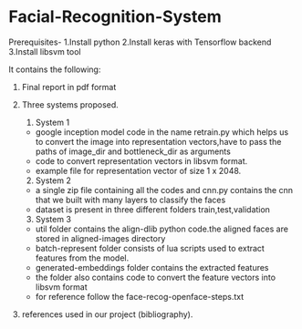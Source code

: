 # Facial-Recognition-System
Prerequisites-
1.Install python
2.Install keras with Tensorflow backend
3.Install libsvm tool


It contains the following:

1. Final report in pdf format

2. Three systems proposed.

	1. System 1

	- google inception model code in the name retrain.py which helps us to convert the image into representation 		vectors,have to pass the paths of image_dir and bottleneck_dir as arguments 
	- code to convert representation vectors in libsvm format.
	- example file for representation vector of size 1 x 2048.
	
	2. System 2
	
	- a single zip file containing all the codes and cnn.py contains the cnn that we built with many layers to classify 		the faces
	- dataset is present in three different folders train,test,validation

	 3. System 3
	 
	 - util folder contains the align-dlib python code.the aligned faces are stored in aligned-images directory
	 - batch-represent folder consists of lua scripts used to extract features from the model.
	 - generated-embeddings folder contains the extracted features
	 - the folder also contains code to convert the feature vectors into libsvm format
	 - for reference follow the face-recog-openface-steps.txt   

4. references used in our project (bibliography).
